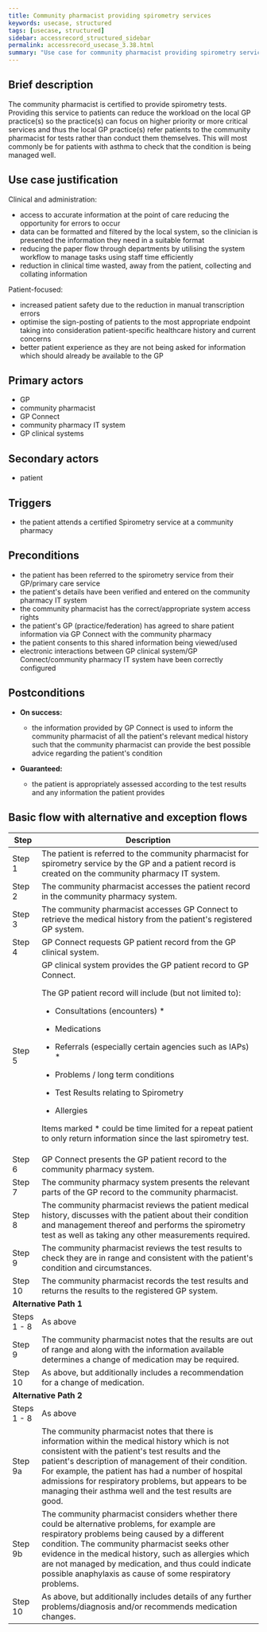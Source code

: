 ```yaml
---
title: Community pharmacist providing spirometry services
keywords: usecase, structured
tags: [usecase, structured] 
sidebar: accessrecord_structured_sidebar
permalink: accessrecord_usecase_3.38.html
summary: "Use case for community pharmacist providing spirometry services"
---
```


## Brief description 

The community pharmacist is certified to provide spirometry tests. Providing this service to patients can reduce the workload on the local GP practice(s) so the practice(s) can focus on higher priority or more critical services and thus the local GP practice(s) refer patients to the community pharmacist for tests rather than conduct them themselves. This will most commonly be for patients with asthma to check that the condition is being managed well.

## Use case justification 

Clinical and administration:

  - access to accurate information at the point of care reducing the opportunity for errors to occur
  - data can be formatted and filtered by the local system, so the clinician is presented the information they need in a suitable format
  - reducing the paper flow through departments by utilising the system workflow to manage tasks using staff time efficiently
  - reduction in clinical time wasted, away from the patient, collecting and collating information

Patient-focused:

  - increased patient safety due to the reduction in manual transcription errors
  - optimise the sign-posting of patients to the most appropriate endpoint taking into consideration patient-specific healthcare history and current concerns
  - better patient experience as they are not being asked for information which should already be available to the GP

## Primary actors 

  - GP
  - community pharmacist
  - GP Connect
  - community pharmacy IT system
  - GP clinical systems

## Secondary actors 

  - patient

## Triggers 

  - the patient attends a certified Spirometry service at a community pharmacy

## Preconditions 

  - the patient has been referred to the spirometry service from their GP/primary care service
  - the patient's details have been verified and entered on the community pharmacy IT system
  - the community pharmacist has the correct/appropriate system access rights
  - the patient's GP (practice/federation) has agreed to share patient information via GP Connect with the community pharmacy
  - the patient consents to this shared information being viewed/used
  - electronic interactions between GP clinical system/GP Connect/community pharmacy IT system have been correctly configured

## Postconditions 

  - **On success:**
    
      - the information provided by GP Connect is used to inform the community pharmacist of all the patient's relevant medical history such that the community pharmacist can provide the best possible advice regarding the patient's condition

  - **Guaranteed:** 
    
      - the patient is appropriately assessed according to the test results and any information the patient provides

## Basic flow with alternative and exception flows 

<table>
<thead>
<tr class="header">
<th width="10%"><strong>Step</strong></th>
<th><strong>Description</strong></th>
</tr>
</thead>
<tbody>
<tr class="odd">
<td>Step 1</td>
<td>The patient is referred to the community pharmacist for spirometry service by the GP and a patient record is created on the community pharmacy IT system.</td>
</tr>
<tr class="even">
<td>Step 2</td>
<td>The community pharmacist accesses the patient record in the community pharmacy system.</td>
</tr>
<tr class="odd">
<td>Step 3</td>
<td>The community pharmacist accesses GP Connect to retrieve the medical history from the patient's registered GP system.</td>
</tr>
<tr class="even">
<td>Step 4</td>
<td>GP Connect requests GP patient record from the GP clinical system.</td>
</tr>
<tr class="odd">
<td>Step 5</td>
<td>GP clinical system provides the GP patient record to GP Connect.
<p>The GP patient record will include (but not limited to):</p>
<ul>
<li><p>Consultations (encounters) *</p></li>
<li><p>Medications</p></li>
<li><p>Referrals (especially certain agencies such as IAPs) *</p></li>
<li><p>Problems / long term conditions</p></li>
<li><p>Test Results relating to Spirometry</p></li>
<li><p>Allergies</p></li>
</ul>
<p>Items marked * could be time limited for a repeat patient to only return information since the last spirometry test.</p></td>
</tr>
<tr class="even">
<td>Step 6</td>
<td>GP Connect presents the GP patient record to the community pharmacy system.</td>
</tr>
<tr class="odd">
<td>Step 7</td>
<td>The community pharmacy system presents the relevant parts of the GP record to the community pharmacist.</td>
</tr>
<tr class="even">
<td>Step 8</td>
<td>The community pharmacist reviews the patient medical history, discusses with the patient about their condition and management thereof and performs the spirometry test as well as taking any other measurements required.</td>
</tr>
<tr class="odd">
<td>Step 9</td>
<td>The community pharmacist reviews the test results to check they are in range and consistent with the patient's condition and circumstances.</td>
</tr>
<tr class="even">
<td>Step 10</td>
<td>The community pharmacist records the test results and returns the results to the registered GP system.</td>
</tr>
<tr class="odd">
<td colspan="2"><strong>Alternative Path 1</strong></td>
</tr>
<tr class="even">
<td>Steps 1 - 8</td>
<td>As above</td>
</tr>
<tr class="odd">
<td>Step 9</td>
<td>The community pharmacist notes that the results are out of range and along with the information available determines a change of medication may be required.</td>
</tr>
<tr class="even">
<td>Step 10</td>
<td>As above, but additionally includes a recommendation for a change of medication.</td>
</tr>
<tr class="odd">
<td colspan="2"><strong>Alternative Path 2</strong></td>
</tr>
<tr class="even">
<td>Steps 1 - 8</td>
<td>As above</td>
</tr>
<tr class="odd">
<td>Step 9a</td>
<td>The community pharmacist notes that there is information within the medical history which is not consistent with the patient's test results and the patient's description of management of their condition. For example, the patient has had a number of hospital admissions for respiratory problems, but appears to be managing their asthma well and the test results are good.</td>
</tr>
<tr class="even">
<td>Step 9b</td>
<td>The community pharmacist considers whether there could be alternative problems, for example are respiratory problems being caused by a different condition. The community pharmacist seeks other evidence in the medical history, such as allergies which are not managed by medication, and thus could indicate possible anaphylaxis as cause of some respiratory problems.</td>
</tr>
<tr class="odd">
<td>Step 10</td>
<td>As above, but additionally includes details of any further problems/diagnosis and/or recommends medication changes.</td>
</tr>
</tbody>
</table>
